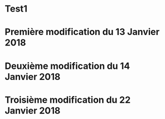 # Test1
# Première modification du 13 Janvier 2018
# Deuxième modification du 14 Janvier 2018
# Troisième modification du 22 Janvier 2018
